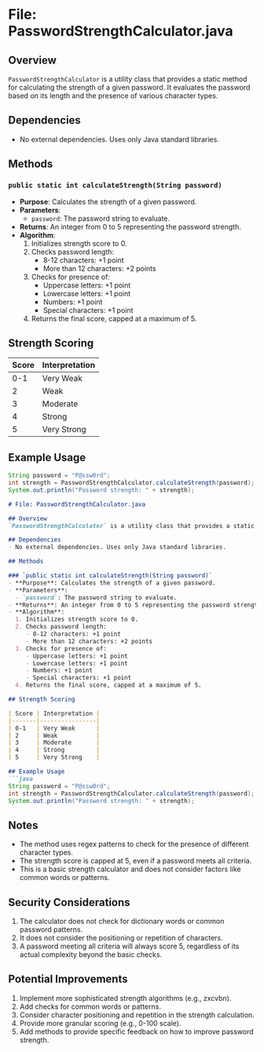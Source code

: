 # File: PasswordStrengthCalculator.java

## Overview
`PasswordStrengthCalculator` is a utility class that provides a static method for calculating the strength of a given password. It evaluates the password based on its length and the presence of various character types.

## Dependencies
- No external dependencies. Uses only Java standard libraries.

## Methods

### `public static int calculateStrength(String password)`
- **Purpose**: Calculates the strength of a given password.
- **Parameters**:
  - `password`: The password string to evaluate.
- **Returns**: An integer from 0 to 5 representing the password strength.
- **Algorithm**:
  1. Initializes strength score to 0.
  2. Checks password length:
     - 8-12 characters: +1 point
     - More than 12 characters: +2 points
  3. Checks for presence of:
     - Uppercase letters: +1 point
     - Lowercase letters: +1 point
     - Numbers: +1 point
     - Special characters: +1 point
  4. Returns the final score, capped at a maximum of 5.

## Strength Scoring

| Score | Interpretation |
|-------|----------------|
| 0-1   | Very Weak      |
| 2     | Weak           |
| 3     | Moderate       |
| 4     | Strong         |
| 5     | Very Strong    |

## Example Usage
```java
String password = "P@ssw0rd";
int strength = PasswordStrengthCalculator.calculateStrength(password);
System.out.println("Password strength: " + strength);
```

```markdown
# File: PasswordStrengthCalculator.java

## Overview
`PasswordStrengthCalculator` is a utility class that provides a static method for calculating the strength of a given password. It evaluates the password based on its length and the presence of various character types.

## Dependencies
- No external dependencies. Uses only Java standard libraries.

## Methods

### `public static int calculateStrength(String password)`
- **Purpose**: Calculates the strength of a given password.
- **Parameters**:
  - `password`: The password string to evaluate.
- **Returns**: An integer from 0 to 5 representing the password strength.
- **Algorithm**:
  1. Initializes strength score to 0.
  2. Checks password length:
     - 8-12 characters: +1 point
     - More than 12 characters: +2 points
  3. Checks for presence of:
     - Uppercase letters: +1 point
     - Lowercase letters: +1 point
     - Numbers: +1 point
     - Special characters: +1 point
  4. Returns the final score, capped at a maximum of 5.

## Strength Scoring

| Score | Interpretation |
|-------|----------------|
| 0-1   | Very Weak      |
| 2     | Weak           |
| 3     | Moderate       |
| 4     | Strong         |
| 5     | Very Strong    |

## Example Usage
```java
String password = "P@ssw0rd";
int strength = PasswordStrengthCalculator.calculateStrength(password);
System.out.println("Password strength: " + strength);
```

## Notes

- The method uses regex patterns to check for the presence of different character types.
- The strength score is capped at 5, even if a password meets all criteria.
- This is a basic strength calculator and does not consider factors like common words or patterns.


## Security Considerations

1. The calculator does not check for dictionary words or common password patterns.
2. It does not consider the positioning or repetition of characters.
3. A password meeting all criteria will always score 5, regardless of its actual complexity beyond the basic checks.


## Potential Improvements

1. Implement more sophisticated strength algorithms (e.g., zxcvbn).
2. Add checks for common words or patterns.
3. Consider character positioning and repetition in the strength calculation.
4. Provide more granular scoring (e.g., 0-100 scale).
5. Add methods to provide specific feedback on how to improve password strength.